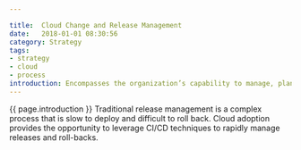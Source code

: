 ```yaml
---

title:  Cloud Change and Release Management
date:   2018-01-01 08:30:56
category: Strategy
tags:
- strategy
- cloud
- process
introduction: Encompasses the organization’s capability to manage, plan, and schedule changes to the IT environment.
---
```


{{ page.introduction }}
Traditional release management is a complex process that is slow to deploy and
difficult to roll back. Cloud adoption provides the opportunity to leverage CI/CD
techniques to rapidly manage releases and roll-backs.